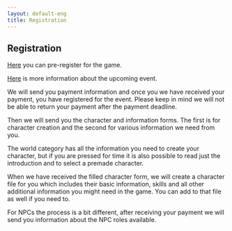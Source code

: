 ```yaml
---
layout: default-eng
title: Registration
---
```

## Registration

[Here](https://docs.google.com/forms/d/1rWLcxs9qTWRxCqIBn1W24DC5QsLv7UEQy56FUxnnlco) you can pre-register for the game. 

[Here](https://karavanlarp.github.io/eng/events/beginning.html) is more information about the upcoming event. 

We will send you payment information and once you we have received your payment, you have registered for the event. Please keep in mind we will not be able to return your payment after the payment deadline. 

Then we will send you the character and information forms. The first is for character creation and the second for various information we need from you. 

The world category has all the information you need to create your character, but if you are pressed for time it is also possible to read just the introduction and to select a premade character. 
 
When we have received the filled character form, we will create a character file for you which includes their basic information, skills and all other additional information you might need in the game. You can add to that file as well if you need to. 

For NPCs the process is a bit different, after receiving your payment we will send you information about the NPC roles available. 
